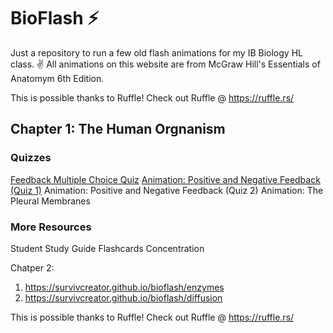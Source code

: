 # BioFlash ⚡
Just a repository to run a few old flash animations for my IB Biology HL class. ✌️
All animations on this website are from McGraw Hill's Essentials of Anatomym 6th Edition.

This is possible thanks to Ruffle! Check out Ruffle @ https://ruffle.rs/

## Chapter 1: The Human Orgnanism

### Quizzes
[Feedback Multiple Choice Quiz](https://highered.mheducation.com/sites/0072943696/student_view0/chapter1/feedback_multiple_choice_quiz.html)
[Animation: Positive and Negative Feedback (Quiz 1)](https://highered.mheducation.com/sites/0072943696/student_view0/chapter1/animation__positive_and_negative_feedback__quiz_1_.html)
Animation: Positive and Negative Feedback (Quiz 2)
  Animation: The Pleural Membranes

### More Resources
Student Study Guide
Flashcards
Concentration

Chatper 2:
1. https://survivcreator.github.io/bioflash/enzymes
2. https://survivcreator.github.io/bioflash/diffusion

This is possible thanks to Ruffle! Check out Ruffle @ https://ruffle.rs/

